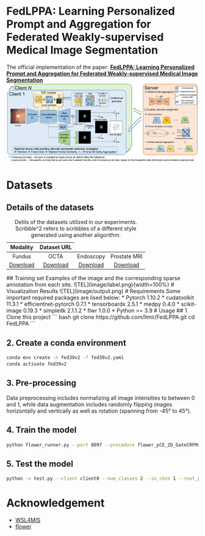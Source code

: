 # FedLPPA: Learning Personalized Prompt and Aggregation for Federated Weakly-supervised Medical Image Segmentation
The official implementation of the paper: [**FedLPPA: Learning Personalized Prompt and Aggregation for Federated Weakly-supervised Medical Image Segmentation**](https://arxiv.org/abs/2402.17502)
![TEL](image/framework.png)
# Datasets
## Details of the datasets
<table>
    <caption align="center">Detils of the datasets utilized in our experiments. Scribble^2 refers to scribbles of a different style generated using another aligorithm.</caption>
  <thead>
    <tr>
      <th>Modality</th>
      <th>Dataset URL</th>
    </tr>
  </thead>
  <tbody>
    <tr>
      <td align="center">Fundus</td>
      <td align="center">OCTA</td>
      <td align="center">Endoscopy</td>
      <td align="center">Prostate MRI</td>
    </tr>
    <tr>
      <td align="center"><a href="https://github.com/llmir/FedICRA/tree/master/data">Download</a></td> 
      <td align="center"><a href="https://github.com/llmir/FedICRA/tree/master/data">Download</a></td>  
      <td align="center"><a href="https://kits-challenge.org/kits23/">Download</a></td>  
      <td align="center"><a href="https://kits-challenge.org/kits23/">Download</a></td>  
    </tr>

  </tbody>
</table>
## Training set
Examples of the image and the corresponding sparse annotation from each site.
![TEL](image/label.png){width=100%}
# Visualization Results
![TEL](image/output.png)
# Requirements
Some important required packages are lised below:
* Pytorch 1.10.2
* cudatoolkit 11.3.1
* efficientnet-pytorch 0.7.1
* tensorboardx 2.5.1
* medpy 0.4.0
* scikit-image 0.19.3
* simpleitk  2.1.1.2
* flwr 1.0.0
* Python >= 3.9
# Usage
## 1. Clone this project
``` bash
git clone https://github.com/llmir/FedLPPA.git
cd FedLPPA
```

## 2. Create a conda environment
``` bash
conda env create -n fed39v2 -f fed39v2.yaml
conda activate fed39v2
```
## 3. Pre-processing
Data preprocessing includes normalizing all image intensities to between 0 and 1, while data augmentation includes randomly flipping images horizontally and vertically as well as rotation (spanning from -45° to 45°).

## 4. Train the model
``` bash 
python flower_runner.py --port 8097 --procedure flower_pCE_2D_GateCRFMsacleTreeEnergyLoss_Ours --exp faz/WeaklySeg_pCE --base_lr 0.01 --img_class faz --model unet_lc_multihead --gpus 0 1 2 3 4 5 --strategy FedICRA --alpha 1 --rep_iters 3
```

## 5. Test the model
``` bash
python -u test.py --client client0 --num_classes 2 --in_chns 1 --root_path ../test/ --img_class faz --exp faz/ --min_num_clients 5 --cid 0 --model unet_lc_multihead
```

# Acknowledgement
* [WSL4MIS](https://github.com/HiLab-git/WSL4MIS)
* [flower](https://github.com/mher/flower)
